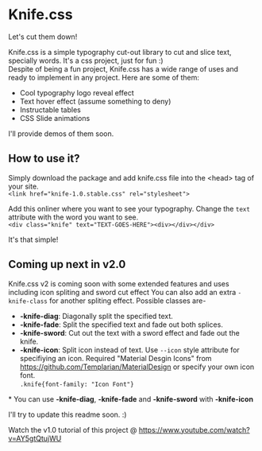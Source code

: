 # Knife.css
Let's cut them down!

Knife.css is a simple typography cut-out library to cut and slice text, specially words. It's a css project, just for fun :)<br>
Despite of being a fun project, Knife.css has a wide range of uses and ready to implement in any project. Here are some of them:

- Cool typography logo reveal effect
- Text hover effect (assume something to deny)
- Instructable tables
- CSS Slide animations

I'll provide demos of them soon.

## How to use it?
Simply download the package and add knife.css file into the &lt;head&gt; tag of your site.<BR>
```<link href="knife-1.0.stable.css" rel="stylesheet">```

Add this onliner where you want to see your typography. Change the ```text``` attribute with the word you want to see.<BR>
```<div class="knife" text="TEXT-GOES-HERE"><div></div></div>```

It's that simple!

## Coming up next in v2.0
Knife.css v2 is coming soon with some extended features and uses including icon spliting and sword cut effect
You can also add an extra ```-knife-class``` for another spliting effect. Possible classes are\-
- **-knife-diag**: Diagonally split the specified text.
- **-knife-fade**: Split the specified text and fade out both splices.
- **-knife-sword**: Cut out the text with a sword effect and fade out the knife.
- **-knife-icon**: Split icon instead of text. Use ```--icon``` style attribute for specifiying an icon. Required "Material Desgin Icons" from https://github.com/Templarian/MaterialDesign or specify your own icon font.<BR>
```.knife{font-family: "Icon Font"}```
  
\* You can use **-knife-diag**, **-knife-fade** and **-knife-sword** with **-knife-icon**

I'll try to update this readme soon. :)

Watch the v1.0 tutorial of this project @ https://www.youtube.com/watch?v=AY5gtQtujWU

